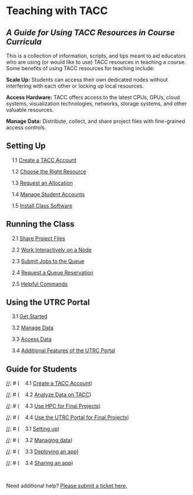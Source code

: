 # Teaching with TACC
*A Guide for Using TACC Resources in Course Curricula*
---
This is a collection of information, scripts, and tips meant to aid educators
who are using (or would like to use) TACC resources in teaching a course. Some
benefits of using TACC resources for teaching include:

**Scale Up:** Students can access their own dedicated nodes without interfering with each other or locking up local resources.

**Access Hardware:** TACC offers access to the latest CPUs, GPUs, cloud systems, visualization technologies, networks, storage systems, and other valuable resources.

**Manage Data:** Distribute, collect, and share project files with fine-grained access controls.

## Setting Up

&nbsp;&nbsp;&nbsp;&nbsp;1.1 [Create a TACC Account](01.create_account.md)

&nbsp;&nbsp;&nbsp;&nbsp;1.2 [Choose the Right Resource](01.choose_resource.md)

&nbsp;&nbsp;&nbsp;&nbsp;1.3 [Request an Allocation](01.request_allocation.md)

&nbsp;&nbsp;&nbsp;&nbsp;1.4 [Manage Student Accounts](01.manage_accounts.md)

&nbsp;&nbsp;&nbsp;&nbsp;1.5 [Install Class Software](01.install_software.md)

## Running the Class

&nbsp;&nbsp;&nbsp;&nbsp;2.1 [Share Project Files](02.sharing_files.md)

&nbsp;&nbsp;&nbsp;&nbsp;2.2 [Work Interactively on a Node](02.work_interactively.md)

&nbsp;&nbsp;&nbsp;&nbsp;2.3 [Submit Jobs to the Queue](02.running_jobs.md)

&nbsp;&nbsp;&nbsp;&nbsp;2.4 [Request a Queue Reservation](02.reservation_requests.md)

&nbsp;&nbsp;&nbsp;&nbsp;2.5 [Helpful Commands](02.helpful_commands.md)

## Using the UTRC Portal

&nbsp;&nbsp;&nbsp;&nbsp;3.1 [Get Started](03.getting_started.md)

&nbsp;&nbsp;&nbsp;&nbsp;3.2 [Manage Data](03.managing_data.md)

&nbsp;&nbsp;&nbsp;&nbsp;3.3 [Access Data](03.accessing_data.md)

&nbsp;&nbsp;&nbsp;&nbsp;3.4 [Additional Features of the UTRC Portal](03.add_features.md)

## Guide for Students
[//]: # (&nbsp;&nbsp;&nbsp;&nbsp;4.1 [Create a TACC Account](docs/04.student_account.md))

[//]: # (&nbsp;&nbsp;&nbsp;&nbsp;4.2 [Analyze Data on TACC](docs/04.data_analysis.md)) 

[//]: # (&nbsp;&nbsp;&nbsp;&nbsp;4.3 [Use HPC for Final Projects](docs/04.hpc_finals.md))

[//]: # (&nbsp;&nbsp;&nbsp;&nbsp;4.4 [Use the UTRC Portal for Final Projects](docs/04.portal_finals.md)) 

[//]: # (#### Using the Portal)

[//]: # (&nbsp;&nbsp;&nbsp;&nbsp;3.1 [Setting up](docs/03.setting_up.md))

[//]: # (&nbsp;&nbsp;&nbsp;&nbsp;3.2 [Managing data](docs/03.managing_data.md))

[//]: # (&nbsp;&nbsp;&nbsp;&nbsp;3.3 [Deploying an app](docs/03.deploy_app.md))

[//]: # (&nbsp;&nbsp;&nbsp;&nbsp;3.4 [Sharing an app](docs/03.share_app.md))

<br>

Need additional help? [Please submit a ticket here.](https://portal.tacc.utexas.edu/tacc-consulting/-/consult/tickets/create)
